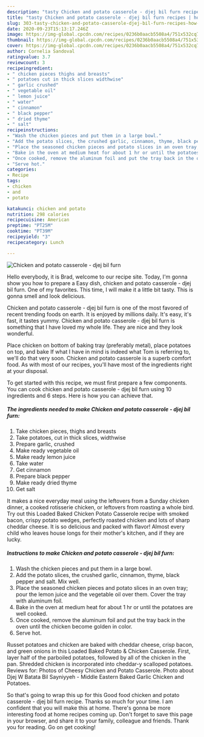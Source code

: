 ```yaml
---
description: "tasty Chicken and potato casserole - djej bil furn recipes | how to prepare Chicken and potato casserole - djej bil furn"
title: "tasty Chicken and potato casserole - djej bil furn recipes | how to prepare Chicken and potato casserole - djej bil furn"
slug: 303-tasty-chicken-and-potato-casserole-djej-bil-furn-recipes-how-to-prepare-chicken-and-potato-casserole-djej-bil-furn
date: 2020-09-23T15:13:17.246Z
image: https://img-global.cpcdn.com/recipes/0236b0aacb5508a4/751x532cq70/chicken-and-potato-casserole-djej-bil-furn-recipe-main-photo.jpg
thumbnail: https://img-global.cpcdn.com/recipes/0236b0aacb5508a4/751x532cq70/chicken-and-potato-casserole-djej-bil-furn-recipe-main-photo.jpg
cover: https://img-global.cpcdn.com/recipes/0236b0aacb5508a4/751x532cq70/chicken-and-potato-casserole-djej-bil-furn-recipe-main-photo.jpg
author: Cornelia Sandoval
ratingvalue: 3.7
reviewcount: 3
recipeingredient:
- " chicken pieces thighs and breasts"
- " potatoes cut in thick slices widthwise"
- " garlic crushed"
- " vegetable oil"
- " lemon juice"
- " water"
- " cinnamon"
- " black pepper"
- " dried thyme"
- " salt"
recipeinstructions:
- "Wash the chicken pieces and put them in a large bowl."
- "Add the potato slices, the crushed garlic, cinnamon, thyme, black pepper and salt. Mix well."
- "Place the seasoned chicken pieces and potato slices in an oven tray; pour the lemon juice and the vegetable oil over them. Cover the tray with aluminum foil."
- "Bake in the oven at medium heat for about 1 hr or until the potatoes are well cooked."
- "Once cooked, remove the aluminum foil and put the tray back in the oven until the chicken become golden in color."
- "Serve hot."
categories:
- Recipe
tags:
- chicken
- and
- potato

katakunci: chicken and potato 
nutrition: 298 calories
recipecuisine: American
preptime: "PT25M"
cooktime: "PT39M"
recipeyield: "3"
recipecategory: Lunch

---
```



![Chicken and potato casserole - djej bil furn](https://img-global.cpcdn.com/recipes/0236b0aacb5508a4/751x532cq70/chicken-and-potato-casserole-djej-bil-furn-recipe-main-photo.jpg)

Hello everybody, it is Brad, welcome to our recipe site. Today, I'm gonna show you how to prepare a Easy dish, chicken and potato casserole - djej bil furn. One of my favorites. This time, I will make it a little bit tasty. This is gonna smell and look delicious.

Chicken and potato casserole - djej bil furn is one of the most favored of recent trending foods on earth. It is enjoyed by millions daily. It's easy, it's fast, it tastes yummy. Chicken and potato casserole - djej bil furn is something that I have loved my whole life. They are nice and they look wonderful.

Place chicken on bottom of baking tray (preferably metal), place potatoes on top, and bake If what I have in mind is indeed what Tom is referring to, we&#39;ll do that very soon. Chicken and potato casserole is a superb comfort food. As with most of our recipes, you&#39;ll have most of the ingredients right at your disposal.


To get started with this recipe, we must first prepare a few components. You can cook chicken and potato casserole - djej bil furn using 10 ingredients and 6 steps. Here is how you can achieve that.

<!--inarticleads1-->

##### The ingredients needed to make Chicken and potato casserole - djej bil furn:

1. Take  chicken pieces, thighs and breasts
1. Take  potatoes, cut in thick slices, widthwise
1. Prepare  garlic, crushed
1. Make ready  vegetable oil
1. Make ready  lemon juice
1. Take  water
1. Get  cinnamon
1. Prepare  black pepper
1. Make ready  dried thyme
1. Get  salt


It makes a nice everyday meal using the leftovers from a Sunday chicken dinner, a cooked rotisserie chicken, or leftovers from roasting a whole bird. Try out this Loaded Baked Chicken Potato Casserole recipe with smoked bacon, crispy potato wedges, perfectly roasted chicken and lots of sharp cheddar cheese. It is so delicious and packed with flavor! Almost every child who leaves house longs for their mother&#39;s kitchen, and if they are lucky. 

<!--inarticleads2-->

##### Instructions to make Chicken and potato casserole - djej bil furn:

1. Wash the chicken pieces and put them in a large bowl.
1. Add the potato slices, the crushed garlic, cinnamon, thyme, black pepper and salt. Mix well.
1. Place the seasoned chicken pieces and potato slices in an oven tray; pour the lemon juice and the vegetable oil over them. Cover the tray with aluminum foil.
1. Bake in the oven at medium heat for about 1 hr or until the potatoes are well cooked.
1. Once cooked, remove the aluminum foil and put the tray back in the oven until the chicken become golden in color.
1. Serve hot.


Russet potatoes and chicken are baked with cheddar cheese, crisp bacon, and green onions in this Loaded Baked Potato &amp; Chicken Casserole. First, layer half of the parboiled potatoes, followed by all of the chicken in the pan. Shredded chicken is incorporated into cheddar-y scalloped potatoes. Reviews for: Photos of Cheesy Chicken and Potato Casserole. Photo about Djej W Batata Bil Sayniyyeh - Middle Eastern Baked Garlic Chicken and Potatoes. 

So that's going to wrap this up for this Good food chicken and potato casserole - djej bil furn recipe. Thanks so much for your time. I am confident that you will make this at home. There's gonna be more interesting food at home recipes coming up. Don't forget to save this page in your browser, and share it to your family, colleague and friends. Thank you for reading. Go on get cooking!
